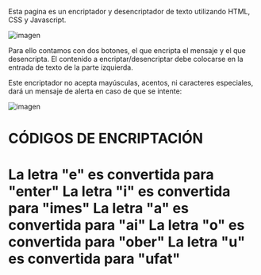 Esta pagina es un encriptador y desencriptador de texto utilizando HTML, CSS y Javascript.

![imagen](https://github.com/user-attachments/assets/cb396b1f-2647-45ce-b802-2286101a9692)

Para ello contamos con dos botones, el que encripta el mensaje y el que desencripta. El contenido a encriptar/desencriptar debe colocarse en la entrada de texto de la parte izquierda.

Este encriptador no acepta mayúsculas, acentos, ni caracteres especiales, dará un mensaje de alerta en caso de que se intente:

![imagen](https://github.com/user-attachments/assets/074a96ce-9b56-417b-bfd8-6a9348088f49)

CÓDIGOS DE ENCRIPTACIÓN
========================================
La letra "e" es convertida para "enter"
La letra "i" es convertida para "imes"
La letra "a" es convertida para "ai"
La letra "o" es convertida para "ober"
La letra "u" es convertida para "ufat"
=========================================

